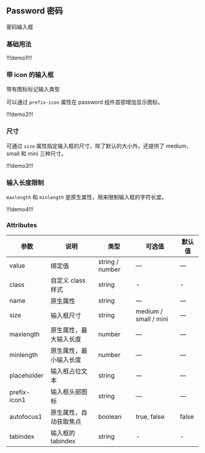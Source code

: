 ## Password 密码

密码输入框

### 基础用法

!!!demo1!!!

### 带 icon 的输入框

带有图标标记输入类型

可以通过 `prefix-icon` 属性在 password 组件首部增加显示图标。

!!!demo2!!!

### 尺寸

可通过 `size` 属性指定输入框的尺寸，除了默认的大小外，还提供了 medium、small 和 mini 三种尺寸。

!!!demo3!!!

### 输入长度限制

`maxlength` 和 `minlength` 是原生属性，用来限制输入框的字符长度。

!!!demo4!!!

### Attributes

| 参数         | 说明                   | 类型            | 可选值                | 默认值 |
| ------------ | ---------------------- | --------------- | --------------------- | ------ |
| value        | 绑定值                 | string / number | —                     | —      |
| class        | 自定义 class 样式      | string          | -                     | -      |
| name         | 原生属性               | string          | —                     | —      |
| size         | 输入框尺寸             | string          | medium / small / mini | —      |
| maxlength    | 原生属性，最大输入长度 | number          | —                     | —      |
| minlength    | 原生属性，最小输入长度 | number          | —                     | —      |
| placeholder  | 输入框占位文本         | string          | —                     | —      |
| prefix-icon1 | 输入框头部图标         | string          | —                     | —      |
| autofocus1   | 原生属性，自动获取焦点 | boolean         | true, false           | false  |
| tabindex     | 输入框的 tabindex      | string          | -                     | -      |
